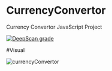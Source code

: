 # CurrencyConvertor
Currency Convertor JavaScript Project

[![DeepScan grade](https://deepscan.io/api/teams/18425/projects/21778/branches/633446/badge/grade.svg)](https://deepscan.io/dashboard#view=project&tid=18425&pid=21778&bid=633446)

#Visual

![currencyConvertor](https://user-images.githubusercontent.com/105909607/180647699-f843e28d-2e80-4901-b13e-d03d6a285e98.png)
